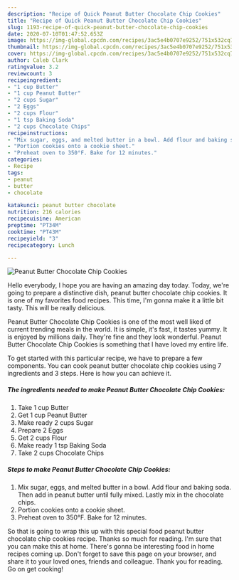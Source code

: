 ```yaml
---
description: "Recipe of Quick Peanut Butter Chocolate Chip Cookies"
title: "Recipe of Quick Peanut Butter Chocolate Chip Cookies"
slug: 1193-recipe-of-quick-peanut-butter-chocolate-chip-cookies
date: 2020-07-10T01:47:52.653Z
image: https://img-global.cpcdn.com/recipes/3ac5e4b0707e9252/751x532cq70/peanut-butter-chocolate-chip-cookies-recipe-main-photo.jpg
thumbnail: https://img-global.cpcdn.com/recipes/3ac5e4b0707e9252/751x532cq70/peanut-butter-chocolate-chip-cookies-recipe-main-photo.jpg
cover: https://img-global.cpcdn.com/recipes/3ac5e4b0707e9252/751x532cq70/peanut-butter-chocolate-chip-cookies-recipe-main-photo.jpg
author: Caleb Clark
ratingvalue: 3.2
reviewcount: 3
recipeingredient:
- "1 cup Butter"
- "1 cup Peanut Butter"
- "2 cups Sugar"
- "2 Eggs"
- "2 cups Flour"
- "1 tsp Baking Soda"
- "2 cups Chocolate Chips"
recipeinstructions:
- "Mix sugar, eggs, and melted butter in a bowl. Add flour and baking soda. Then add in peanut butter until fully mixed. Lastly mix in the chocolate chips."
- "Portion cookies onto a cookie sheet."
- "Preheat oven to 350°F. Bake for 12 minutes."
categories:
- Recipe
tags:
- peanut
- butter
- chocolate

katakunci: peanut butter chocolate 
nutrition: 216 calories
recipecuisine: American
preptime: "PT34M"
cooktime: "PT43M"
recipeyield: "3"
recipecategory: Lunch

---
```



![Peanut Butter Chocolate Chip Cookies](https://img-global.cpcdn.com/recipes/3ac5e4b0707e9252/751x532cq70/peanut-butter-chocolate-chip-cookies-recipe-main-photo.jpg)

Hello everybody, I hope you are having an amazing day today. Today, we're going to prepare a distinctive dish, peanut butter chocolate chip cookies. It is one of my favorites food recipes. This time, I'm gonna make it a little bit tasty. This will be really delicious.

Peanut Butter Chocolate Chip Cookies is one of the most well liked of current trending meals in the world. It is simple, it's fast, it tastes yummy. It is enjoyed by millions daily. They're fine and they look wonderful. Peanut Butter Chocolate Chip Cookies is something that I have loved my entire life.




To get started with this particular recipe, we have to prepare a few components. You can cook peanut butter chocolate chip cookies using 7 ingredients and 3 steps. Here is how you can achieve it.

<!--inarticleads1-->

##### The ingredients needed to make Peanut Butter Chocolate Chip Cookies:

1. Take 1 cup Butter
1. Get 1 cup Peanut Butter
1. Make ready 2 cups Sugar
1. Prepare 2 Eggs
1. Get 2 cups Flour
1. Make ready 1 tsp Baking Soda
1. Take 2 cups Chocolate Chips




<!--inarticleads2-->

##### Steps to make Peanut Butter Chocolate Chip Cookies:

1. Mix sugar, eggs, and melted butter in a bowl. Add flour and baking soda. Then add in peanut butter until fully mixed. Lastly mix in the chocolate chips.
1. Portion cookies onto a cookie sheet.
1. Preheat oven to 350°F. Bake for 12 minutes.




So that is going to wrap this up with this special food peanut butter chocolate chip cookies recipe. Thanks so much for reading. I'm sure that you can make this at home. There's gonna be interesting food in home recipes coming up. Don't forget to save this page on your browser, and share it to your loved ones, friends and colleague. Thank you for reading. Go on get cooking!
